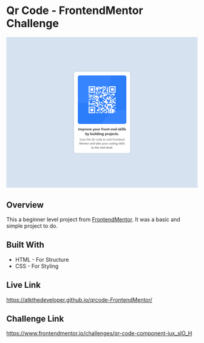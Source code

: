 # Qr Code - FrontendMentor Challenge
![Screenshot of the project](images/screenshot.png)

## Overview
This a beginner level project from [FrontendMentor](https://www.frontendmentor.io/). It was a basic and simple project to do.

## Built With

* HTML - For Structure
* CSS - For Styling

## Live Link
https://atkthedeveloper.github.io/qrcode-FrontendMentor/

## Challenge Link
https://www.frontendmentor.io/challenges/qr-code-component-iux_sIO_H
